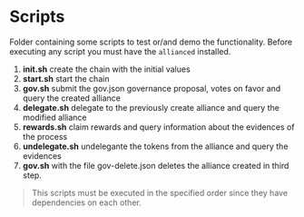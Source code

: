 # Scripts

Folder containing some scripts to test or/and demo the functionality. Before executing any script you must have the `allianced` installed.

1. **init.sh** create the chain with the initial values
2. **start.sh** start the chain
3. **gov.sh** submit the gov.json governance proposal, votes on favor and query the created alliance
4. **delegate.sh** delegate to the previously create alliance and query the modified alliance
5. **rewards.sh** claim rewards and query information about the evidences of the process
6. **undelegate.sh** undelegante the tokens from the alliance and query the evidences
7. **gov.sh** with the file gov-delete.json deletes the alliance created in third step.

> This scripts must be executed in the specified order since they have dependencies on each other.
